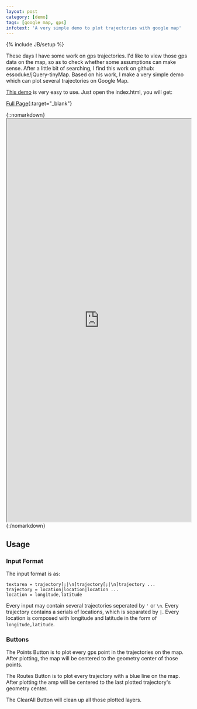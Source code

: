 ```yaml
---
layout: post
category: [demo]
tags: [google map, gps]
infotext: 'A very simple demo to plot trajectories with google map'
---
```

{% include JB/setup %}


These days I have some work on gps trajectories. I'd like to view those gps data on the map, so as to check whether some 
assumptions can make sense. After a little bit of searching, I find this work on github: essoduke/jQuery-tinyMap. Based 
on his work, I make a very simple demo which can plot several trajectories on Google Map.

<!-- more -->

[This demo](https://github.com/wuciawe/GoogleMapDemo) is very easy to use. Just open the index.html, you will get:

[Full Page](http://wuciawe.github.io/GoogleMapDemo/){:target="_blank"}

{::nomarkdown}
    <iframe src="http://wuciawe.github.io/GoogleMapDemo/" width=100% height=1100px>
        <p>
            Your browser does not support iframes.
        </p>
    </iframe>
{:/nomarkdown}


## Usage

### Input Format

The input format is as:

    textarea = trajectory[;|\n]trajectory[;|\n]trajectory ...
    trajectory = location|location|location ...
    location = longitude,latitude

Every input may contain several trajectories seperated by `'` or `\n`.
Every trajectory contains a serials of locations, which is separated by `|`.
Every location is composed with longitude and latitude in the form of `longitude,latitude`.

### Buttons

The Points Button is to plot every gps point in the trajectories on the map. After plotting, the map will be centered to 
the geometry center of those points.

The Routes Button is to plot every trajectory with a blue line on the map. After plotting the amp will be centered to the 
last plotted trajectory's geometry center.

The ClearAll Button will clean up all those plotted layers.